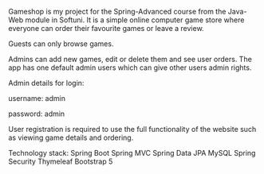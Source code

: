 Gameshop is my project for the Spring-Advanced course from the Java-Web module in Softuni.
It is a simple online computer game store where everyone can order their favourite games or leave a review.

Guests can only browse games.

Admins can add new games, edit or delete them and see user orders.
The app has one default admin users which can give other users admin rights.

Admin details for login:

username: admin

password: admin

User registration is required to use the full functionality of the website such as viewing game details and ordering.

Technology stack:
    Spring Boot
    Spring MVC
    Spring Data JPA
    MySQL
    Spring Security
    Thymeleaf
    Bootstrap 5
